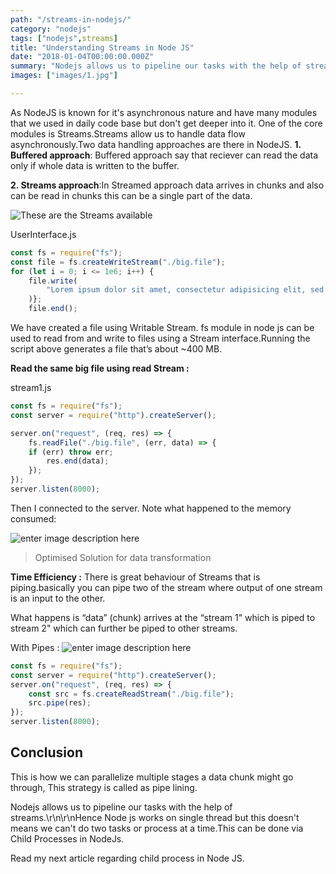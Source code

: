 ```yaml
---
path: "/streams-in-nodejs/"
category: "nodejs"
tags: ["nodejs",streams]
title: "Understanding Streams in Node JS"
date: "2018-01-04T00:00:00.000Z"
summary: "Nodejs allows us to pipeline our tasks with the help of streams.Hence Node js works on single thread but this does not means we can not do two tasks or process at a time.This can be done via Child Processes in NodeJs...."
images: ["images/1.jpg"]

---
```


As NodeJS is known for it\'s asynchronous nature and have many modules that we used in daily code base but don't get deeper into it.
One of the core modules is Streams.Streams allow us to handle data flow asynchronously.Two data handling approaches are there in NodeJS.
**1. Buffered approach**: Buffered approach say that reciever can read the data only if whole data is written to the buffer.

**2. Streams approach**:In Streamed approach data arrives in chunks and also can be read in chunks this can be a  single part of the data.

![These are the  Streams available](https://res.cloudinary.com/dwnvnfejf/image/upload/v1562829945/blog/stream-nodejs/stream-types-300x248.png)


<div class="filename">UserInterface.js</div>

```js
const fs = require("fs");
const file = fs.createWriteStream("./big.file");
for (let i = 0; i <= 1e6; i++) {
	file.write(
	    "Lorem ipsum dolor sit amet, consectetur adipisicing elit, sed do eiusmod tempor incididunt ut labore et dolore magna aliqua. Ut enim ad minim veniam, quis nostrud exercitation ullamco laboris nisi ut aliquip ex ea commodo consequat. Duis aute irure dolor in reprehenderit in voluptate velit esse cillum dolore eu fugiat nulla pariatur. Excepteur sint occaecat cupidatat non proident, sunt in culpa qui officia deserunt mollit anim id est laborum.\n"
	)};
	file.end();
```

We have created a file using Writable Stream. fs module in node js can be used to read from and write to files using a Stream interface.Running the script above generates a file that’s about ~400 MB.

**Read the same big file using read Stream :**

<div class="filename">stream1.js</div>

```js
const fs = require("fs");
const server = require("http").createServer();

server.on("request", (req, res) => {
	fs.readFile("./big.file", (err, data) => {
	if (err) throw err;
		res.end(data);
	});
});
server.listen(8000);
```
Then I connected to the server. Note what happened to the memory consumed:

![enter image description here](https://res.cloudinary.com/dwnvnfejf/image/upload/v1562836283/blog/stream-nodejs/pic3-455x174.png)

> Optimised Solution for data transformation

**Time Efficiency :** There is great behaviour of Streams that is piping.basically you can pipe two of the stream where output of one stream is an input to the other.

What happens is “data” (chunk) arrives at the “stream 1" which is piped to stream 2" which can further be piped to other streams.

With Pipes : 
![enter image description here](https://res.cloudinary.com/dwnvnfejf/image/upload/v1562836462/blog/stream-nodejs/pic4-1024x409.png)

```js
const fs = require("fs");
const server = require("http").createServer();
server.on("request", (req, res) => {
	const src = fs.createReadStream("./big.file");
	src.pipe(res);
});
server.listen(8000);
```

## Conclusion

This is how we can parallelize multiple stages a data chunk might go through,  This strategy is called as pipe lining.

Nodejs allows us to pipeline our tasks with the help of streams.\r\n\r\nHence Node js works on single thread but this doesn\'t means we can\'t do two tasks or process at a time.This can be done via Child Processes in NodeJs.

Read my next article regarding child process in Node JS.